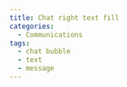 ```yaml
---
title: Chat right text fill
categories:
  - Communications
tags:
  - chat bubble
  - text
  - message
---
```

